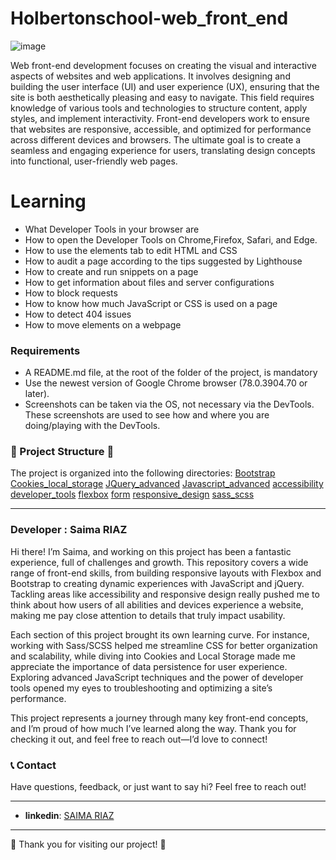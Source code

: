 # Holbertonschool-web_front_end
![image](https://github.com/user-attachments/assets/39318b85-709d-4eff-936a-6cdbe3065db9)

Web front-end development focuses on creating the visual and interactive aspects of websites and web applications. It involves designing and building the user interface (UI) and user experience (UX), ensuring that the site is both aesthetically pleasing and easy to navigate. This field requires knowledge of various tools and technologies to structure content, apply styles, and implement interactivity. Front-end developers work to ensure that websites are responsive, accessible, and optimized for performance across different devices and browsers. The ultimate goal is to create a seamless and engaging experience for users, translating design concepts into functional, user-friendly web pages.

# Learning 
- What Developer Tools in your browser are
- How to open the Developer Tools on Chrome,Firefox, Safari, and Edge.
- How to use the elements tab to edit HTML and CSS
- How to audit a page according to the tips suggested by Lighthouse
- How to create and run snippets on a page
- How to get information about files and server configurations
- How to block requests
- How to know how much JavaScript or CSS is used on a page
- How to detect 404 issues
- How to move elements on a webpage
### Requirements

- A README.md file, at the root of the folder of the project, is mandatory
- Use the newest version of Google Chrome browser (78.0.3904.70 or later).
- Screenshots can be taken via the OS, not necessary via the DevTools. These screenshots are used to see how and where you are doing/playing with the DevTools.


### 📂 Project Structure 📂

The project is organized into the following directories:
[Bootstrap](https://github.com/saima-riaz/holbertonschool-web_front_end/tree/main/Bootstrap)
[Cookies_local_storage](https://github.com/saima-riaz/holbertonschool-web_front_end/tree/main/Cookies_local_storage)
[JQuery_advanced](https://github.com/saima-riaz/holbertonschool-web_front_end/tree/main/JQuery_advanced)
[Javascript_advanced](https://github.com/saima-riaz/holbertonschool-web_front_end/tree/main/Javascript_advanced)
[ accessibility](https://github.com/saima-riaz/holbertonschool-web_front_end/tree/main/accessibility)
[developer_tools](https://github.com/saima-riaz/holbertonschool-web_front_end/tree/main/developer_tools)
[flexbox](https://github.com/saima-riaz/holbertonschool-web_front_end/tree/main/flexbox)
[form](https://github.com/saima-riaz/holbertonschool-web_front_end/tree/main/form)
[responsive_design](https://github.com/saima-riaz/holbertonschool-web_front_end/tree/main/responsive_design)
[sass_scss](https://github.com/saima-riaz/holbertonschool-web_front_end/tree/main/sass_scss)

---


### Developer : Saima RIAZ

Hi there! I’m Saima, and working on this project has been a fantastic experience, full of challenges and growth. This repository covers a wide range of front-end skills, from building responsive layouts with Flexbox and Bootstrap to creating dynamic experiences with JavaScript and jQuery. Tackling areas like accessibility and responsive design really pushed me to think about how users of all abilities and devices experience a website, making me pay close attention to details that truly impact usability.

Each section of this project brought its own learning curve. For instance, working with Sass/SCSS helped me streamline CSS for better organization and scalability, while diving into Cookies and Local Storage made me appreciate the importance of data persistence for user experience. Exploring advanced JavaScript techniques and the power of developer tools opened my eyes to troubleshooting and optimizing a site’s performance.

This project represents a journey through many key front-end concepts, and I’m proud of how much I’ve learned along the way. Thank you for checking it out, and feel free to reach out—I’d love to connect!

### 📞 Contact

Have questions, feedback, or just want to say hi? Feel free to reach out!

---

- **linkedin**: [SAIMA RIAZ](https://www.linkedin.com/in/saima-riaz-178ab7194/)

--- 

🌟 Thank you for visiting our project! 🌟
